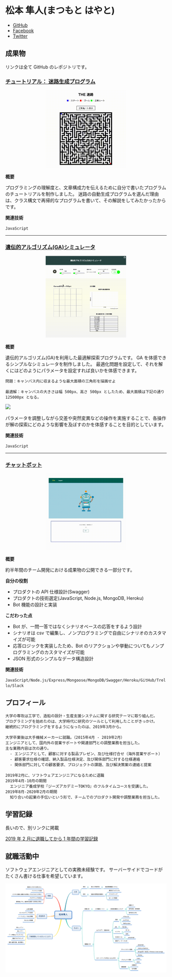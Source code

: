 # 松本 隼人(まつもと はやと)

- [GitHub](https://github.com/Matsuhaya)
- [Facebook](https://www.facebook.com/hayato.matsumoto.3139)
- [Twitter](https://twitter.com/matsu39697760)

## 成果物

リンクは全て GitHub のレポジトリです。

### [チュートリアル： 迷路生成プログラム](https://github.com/Matsuhaya/generate-maze-tutorial)

<p align="center">
<img src="./data/generate-maze.gif" alt="迷路生成プログラム" width=50%>
</p>

**概要**

プログラミングの理解度と、文章構成力を伝えるために自分で書いたプログラムのチュートリアルを制作しました。
迷路の自動生成プログラムを選んだ理由は、クラス構文で再帰的なプログラムを書いて、その解説をしてみたかったからです。

**関連技術**

`JavaScript`

<hr>

### [遺伝的アルゴリズム(GA)シミュレータ](https://github.com/Matsuhaya/ga-triangle)

<p align="center">
<img src="./data/ga-triangle.gif" alt="遺伝的アルゴリズムシミュレータ" width=50%>
</p>

**概要**

遺伝的アルゴリズム(GA)を利用した最適解探索プログラムです。
GA を体感できるシンプルなシミュレータを制作しました。
最適化問題を設定して、それを解くにはどのようにパラメータを設定すれば良いかを体感できます。

```
問題：キャンバス内に収まるような最大面積の三角形を描画せよ

最適解：キャンバスの大きさは幅 500px、高さ 500px としたため、最大面積は下記の通り 125000px となる。
```

![](https://i.imgur.com/tJUmVR7.png)

パラメータを調整しながら交差や突然変異などの操作を実施することで、各操作が解の探索にどのような影響を及ぼすのかを体感することを目的としています。

**関連技術**

`JavaScript`

<hr>

### [チャットボット](https://github.com/Matsuhaya/custom-bot)

<p align="center">
<img src="./data/custom-bot.gif" alt="カスタムボット" width=50%>
</p>

**概要**

約半年間のチーム開発における成果物の公開できる一部分です。

**自分の役割**

- プロダクトの API 仕様設計(Swagger)
- プロダクトの技術選定(JavaScript, Node.js, MongoDB, Heroku)
- Bot 機能の設計と実装

**こだわった点**

- Bot が、一問一答ではなくシナリオベースの応答をするよう設計
- シナリオは csv で編集し、ノンプログラミングで自由にシナリオのカスタマイズが可能
- 応答ロジックを実装したため、Bot のリアクションや挙動についてもノンプログラミングのカスタマイズが可能
- JSON 形式のシンプルなデータ構造設計

**関連技術**

`JavaScript/Node.js/Express/Mongoose/MongoDB/Swagger/Heroku/GitHub/Trello/Slack`

## プロフィール

```
大学の専攻は工学で、造船の設計・生産支援システムに関する研究テーマに取り組んだ。
プログラミングを始めたのは、大学時代に研究のツールとして利用したことがきっかけ。
継続的にプログラミングをするようになったのは、2019年3月から。

大学卒業後は大手機械メーカーに就職。（2015年4月 - 2019年2月）
エンジニアとして、国内外の営業サポートや関連部門との調整業務を担当した。
主な業務内容は次の通り。
  - エンジニアとして、顧客に対する製品プレゼン、及び仕様打合せ（海外営業サポート）
  - 顧客要求仕様の確認、納入製品仕様決定、及び関係部門に対する仕様連絡
  - 関係部門に対しての顧客要求、プロジェクトの課題、及び解決策案の連絡と提案

2019年2月に、ソフトウェアエンジニアになるために退職
2019年4月-10月の期間
  エンジニア養成学校『ジーズアカデミーTOKYO』のフルタイムコースを受講した。
2019年8月-2020年2月の期間
  知り合いの起業の手伝いという形で、チームでのプロダクト開発や調整業務を担当した。
```

## 学習記録

長いので、別リンクに掲載

[2019 年 2 月に退職してから 1 年間の学習記録](https://hackmd.io/@-2VhdOwCQGeZrRmdP1g8aQ/rJairjQVI)

## 就職活動中

ソフトウェアエンジニアとしての実務未経験です。
サーバーサイドでコードがたくさん書ける仕事を希望しています。

<p align="center">
<img src="./data/profile-xmind.png" alt="プロフィール">
</p>
